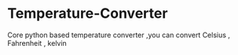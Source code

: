 # Temperature-Converter
Core python based temperature converter ,you can convert Celsius , Fahrenheit , kelvin   
